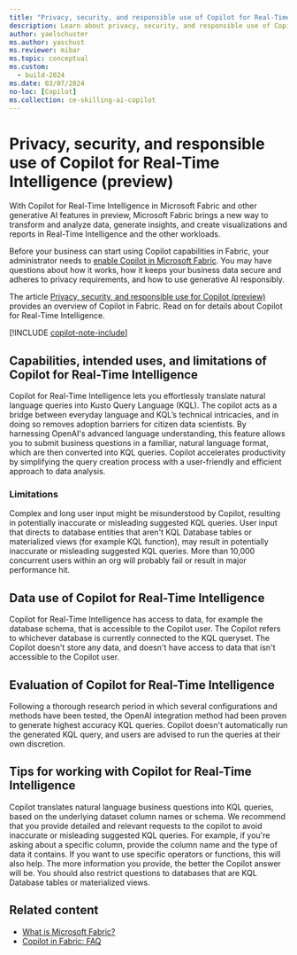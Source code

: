 ```yaml
---
title: "Privacy, security, and responsible use of Copilot for Real-Time Intelligence (preview)"
description: Learn about privacy, security, and responsible use of Copilot for Real-Time Intelligence in Microsoft Fabric.
author: yaelschuster
ms.author: yaschust
ms.reviewer: mibar
ms.topic: conceptual
ms.custom:
  - build-2024
ms.date: 03/07/2024
no-loc: [Copilot]
ms.collection: ce-skilling-ai-copilot
---
```


# Privacy, security, and responsible use of Copilot for Real-Time Intelligence (preview)

With Copilot for Real-Time Intelligence in Microsoft Fabric and other generative AI features in preview, Microsoft Fabric brings a new way to transform and analyze data, generate insights, and create visualizations and reports in Real-Time Intelligence and the other workloads.

Before your business can start using Copilot capabilities in Fabric, your administrator needs to [enable Copilot in Microsoft Fabric](copilot-fabric-overview.md#enable-copilot). You may have questions about how it works, how it keeps your business data secure and adheres to privacy requirements, and how to use generative AI responsibly.

The article [Privacy, security, and responsible use for Copilot (preview)](copilot-privacy-security.md) provides an overview of Copilot in Fabric. Read on for details about Copilot for Real-Time Intelligence.

[!INCLUDE [copilot-note-include](../includes/copilot-note-include.md)]

## Capabilities, intended uses, and limitations of Copilot for Real-Time Intelligence

Copilot for Real-Time Intelligence lets you effortlessly translate natural language queries into Kusto Query Language (KQL). The copilot acts as a bridge between everyday language and KQL’s technical intricacies, and in doing so removes adoption barriers for citizen data scientists. By harnessing OpenAI's advanced language understanding, this feature allows you to submit business questions in a familiar, natural language format, which are then converted into KQL queries. Copilot accelerates productivity by simplifying the query creation process with a user-friendly and efficient approach to data analysis.

### Limitations

Complex and long user input might be misunderstood by Copilot, resulting in potentially inaccurate or misleading suggested KQL queries. User input that directs to database entities that aren't KQL Database tables or materialized views (for example KQL function), may result in potentially inaccurate or misleading suggested KQL queries. More than 10,000 concurrent users within an org will probably fail or result in major performance hit.

## Data use of Copilot for Real-Time Intelligence

Copilot for Real-Time Intelligence has access to data, for example the database schema, that is accessible to the Copilot user. The Copilot refers to whichever database is currently connected to the KQL queryset. The Copilot doesn't store any data, and doesn't have access to data that isn't accessible to the Copilot user.

## Evaluation of Copilot for Real-Time Intelligence

Following a thorough research period in which several configurations and methods have been tested, the OpenAI integration method had been proven to generate highest accuracy KQL queries. Copilot doesn't automatically run the generated KQL query, and users are advised to run the queries at their own discretion.
 
## Tips for working with Copilot for Real-Time Intelligence

Copilot translates natural language business questions into KQL queries, based on the underlying dataset column names or schema. We recommend that you provide detailed and relevant requests to the copilot to avoid inaccurate or misleading suggested KQL queries.  For example, if you're asking about a specific column, provide the column name and the type of data it contains. If you want to use specific operators or functions, this will also help. The more information you provide, the better the Copilot answer will be. You should also restrict questions to databases that are KQL Database tables or materialized views.

## Related content

* [What is Microsoft Fabric?](microsoft-fabric-overview.md)
* [Copilot in Fabric: FAQ](copilot-faq-fabric.yml)
